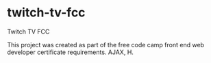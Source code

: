 # twitch-tv-fcc
Twitch TV FCC

This project was created as part of the free code camp front end web developer certificate requirements. AJAX, H.

